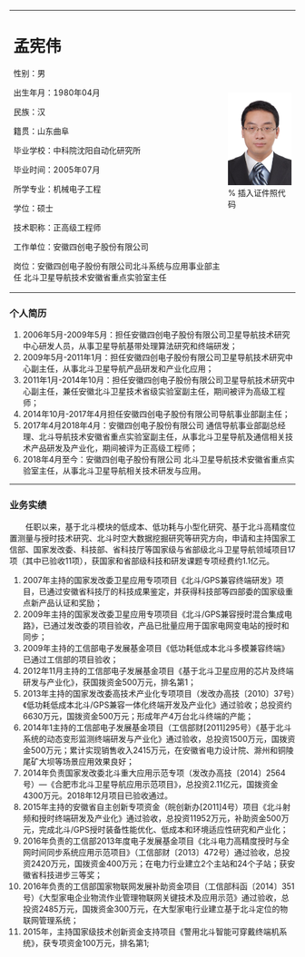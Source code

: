 <p>
<table border="0">
  <tr>
    <td width="75%">
      <h1>孟宪伟</h1>
      <p>性别：男</p>
      <p>出生年月：1980年04月</p>
      <p>民族：汉  </p>
      <p>籍贯：山东曲阜  </p>
      <p>毕业学校：中科院沈阳自动化研究所  </p>
      <p>毕业时间：2005年07月  </p>
      <p>所学专业：机械电子工程  </p>
      <p>学位：硕士  </p>
      <p>技术职称：正高级工程师  </p>
      <p>工作单位：安徽四创电子股份有限公司  </p>
      <p>岗位：安徽四创电子股份有限公司北斗系统与应用事业部主任 北斗卫星导航技术安徽省重点实验室主任</p>
    </td>
    <td width="25%">
      <img src="/mengxianwei.png" width="100%">      % 插入证件照代码
    </td>
  </tr>
</table>
</p> 

### 个人简历
1.	2006年5月-2009年5月：担任安徽四创电子股份有限公司卫星导航技术研究中心研发人员，从事卫星导航基带处理算法研究和终端研发； 
2.	2009年5月-2011年1月：担任安徽四创电子股份有限公司卫星导航技术研究中心副主任，从事北斗卫星导航产品研发和产业化应用；
3.	2011年1月-2014年10月：担任安徽四创电子股份有限公司卫星导航技术研究中心副主任，兼任安徽北斗卫星技术省级实验室副主任，期间被评为高级工程师；
4.	2014年10月-2017年4月担任安徽四创电子股份有限公司导航事业部副主任；
5.	2017年4月2018年4月：安徽四创电子股份有限公司 通信导航事业部副总经理、北斗导航技术安徽省重点实验室副主任，从事北斗卫星导航及通信相关技术产品研发及产业化，期间被评为正高级工程师；
6.	2018年4月至今：安徽四创电子股份有限公司 北斗卫星导航技术安徽省重点实验室主任，从事北斗卫星导航相关技术研发与应用。  

------------------------------------------
### 业务实绩

&ensp;&ensp;&ensp;&ensp;任职以来，基于北斗模块的低成本、低功耗与小型化研究、基于北斗高精度位置测量与授时技术研究、北斗时空大数据挖掘研究等研究方向，申请和主持国家工信部、国家发改委、科技部、省科技厅等国家级与省部级北斗卫星导航领域项目17项（其中已验收11项），获国家和省部级科技和研发课题专项经费约1.1亿元。  
1.	2007年主持的国家发改委卫星应用专项项目《北斗/GPS兼容终端研发》项目，已通过安徽省科技厅的科技成果鉴定，并获得科技部等四部委的国家级重点新产品认证和奖励；
2.	2009年主持的国家发改委卫星应用专项项目《北斗/GPS兼容授时混合集成电路》，已通过发改委的项目验收，产品已批量应用于国家电网变电站的授时和同步；
3.	2009年主持的工信部电子发展基金项目《低功耗低成本北斗多模兼容终端》已通过工信部的项目验收；
4.	2012年11月主持的工信部电子发展基金项目《基于北斗卫星应用的芯片及终端研发与产业化》，获国拨资金500万元，排名第1；
5.	2013年主持的国家发改委高技术产业化专项项目（发改办高技〔2010〕37号）《低功耗低成本北斗/GPS兼容一体化终端开发及产业化》通过验收；总投资约6630万元，国拨资金500万元；形成年产4万台北斗终端的产能；
6.	2014年1主持的工信部电子发展基金项目（工信部财[2011]295号）《基于北斗系统的动态变形监测终端研发与产业化》通过验收，总投资1500万元，国拨资金500万元；累计实现销售收入2415万元，在安徽省电力设计院、滁州和铜陵尾矿大坝等场景应用效果良好；
7.	2014年负责国家发改委北斗重大应用示范专项（发改办高技〔2014〕2564号）—《合肥市北斗卫星导航应用示范项目》，总投资2.11亿元，国拨资金4300万元。2018年12月项目已验收通过。
8.	2015年主持的安徽省自主创新专项资金（皖创新办[2011]4号）项目《北斗射频和授时终端研发及产业化》通过验收，总投资11952万元，补助资金500万元，完成北斗/GPS授时装备性能优化、低成本和环境适应性研究和产业化；
9.	2016年负责的工信部2013年度电子发展基金项目《北斗电力高精度授时与全网时间同步系统应用示范项目》（工信部财〔2013〕472号）通过验收，总投资2420万元，国拨资金400万元；在电力行业建立2个主站和24个子站；获安徽省科技进步三等奖； 
10.	 2016年负责的工信部国家物联网发展补助资金项目（工信部科函〔2014〕351号）《大型家电企业物流作业管理物联网关键技术及应用示范》通过验收，总投资2485万元，国拨资金300万元，在大型家电行业建立基于北斗定位的物联网管理系统；
11.  2015年，主持国家级技术创新资金支持项目《警用北斗智能可穿戴终端机系统》，获专项资金100万元，排名第1;


